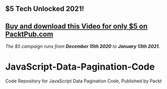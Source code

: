 ## $5 Tech Unlocked 2021!
[Buy and download this Video for only $5 on PacktPub.com](https://www.packtpub.com/product/javascript-data-pagination-code-video/9781838983635)
-----
*The $5 campaign         runs from __December 15th 2020__ to __January 13th 2021.__*

# JavaScript-Data-Pagination-Code
Code Repository for JavaScript Data Pagination Code, Published by Packt
